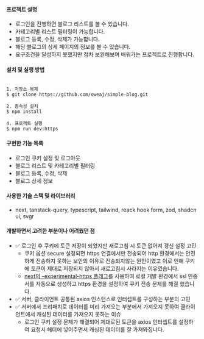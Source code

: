 #### 프로젝트 설명

- 로그인을 진행하면 블로그 리스트를 볼 수 있습니다.
- 카테고리별 리스트 필터링이 가능합니다.
- 블로그 등록, 수정, 삭제가 가능합니다.
- 해당 블로그의 상세 페이지의 정보를 볼 수 있습니다.
- 요구조건을 달성하지 못했지만 점차 보완해보며 배워가는 프로젝트로 진행합니다.

#### 설치 및 실행 방법

```

1. 저장소 복제
$ git clone https://github.com/oweaj/simple-blog.git

2. 종속성 설치
$ npm install

4. 프로젝트 실행
$ npm run dev:https

```

#### 구현한 기능 목록

- 로그인 쿠키 설정 및 로그아웃
- 블로그 리스트 및 카테고리별 필터링
- 블로그 등록, 수정, 삭제
- 블로그 상세 정보

#### 사용한 기술 스택 및 라이브러리

- next, tanstack-query, typescript, tailwind, reack hook form, zod, shadcn ui, svgr

#### 개발하면서 고려한 부분이나 어려웠던 점

- ✅ 로그인 후 쿠키에 토큰 저장이 되었지만 새로고침 시 토큰 없어져 갱신 설정 고민
  - 쿠키 옵션 secure 설정되면 https 연결에서만 전송되어 http 환경에서는 안전하게 전송하지 못하는 보안의 이유로 전송되지않는 원인이였고 이로 인해 쿠키에 토큰이 제대로 저장되지 않아서 새로고침시 사라지는 이유였습니다.
  - [next의 -experimental-https 플래그](https://vercel.com/guides/access-nextjs-localhost-https-certificate-self-signed)를 사용하여 로컬 개발 환경에서 ssl 인증서를 자동으로 생성하고 https 환경을 설정하여 쿠키 전송 문제를 해결 했습니다.
- ✅ 서버, 클라이언트 공통된 axios 인스턴스로 인터셉트를 구성하는 부분의 고민
- ✅ 서버에서 프리패치로 데이터를 미리 가져오는 부분에서 가져오지 못하여 클라이언트에서 캐싱된 데이터를 가져오지 못하는 이슈
  - 로그인 쿠키 설정 문제가 해결되어 제대로된 토큰을 axios 인터셉트를 설정하여 요청시 헤더에 넣어주면서 캐싱된 데이터를 잘 가져와집니다.
